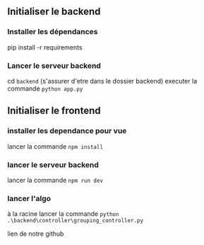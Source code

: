
## Initialiser le backend
### Installer les dépendances 
   pip install -r requirements
### Lancer le serveur backend 
  cd `backend` (s'assurer d'etre dans le dossier backend)
  executer la commande `python app.py`


## Initialiser le frontend
### installer les dependance pour vue
 lancer la commande `npm install`

### lancer le serveur backend
  lancer la commande `npm run dev`


### lancer l'algo 
   à la racine lancer la commande `python .\backend\controller\grouping_controller.py`

   
lien de notre github 

